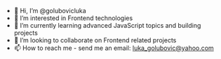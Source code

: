 - 👋 Hi, I’m @golubovicluka
- 👀 I’m interested in Frontend technologies
- 🌱 I’m currently learning advanced JavaScript topics and building projects
- 💞️ I’m looking to collaborate on Frontend related projects
- 📫 How to reach me - send me an email: luka_golubovic@yahoo.com

<!---
golubovicluka/golubovicluka is a ✨ special ✨ repository because its `README.md` (this file) appears on your GitHub profile.
You can click the Preview link to take a look at your changes.
--->
